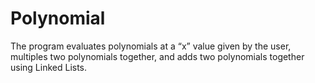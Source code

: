 # Polynomial
The program evaluates polynomials at a “x” value given by the user, multiples two polynomials together, and adds two polynomials together using Linked Lists. 
